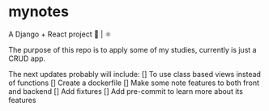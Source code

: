 # mynotes
A Django + React project 🐍 | ⚛️

The purpose of this repo is to apply some of my studies, currently is just a CRUD app.

The next updates probably will include:
[] To use class based views instead of functions
[] Create a dockerfile
[] Make some note features to both front and backend
[] Add fixtures
[] Add pre-commit to learn more about its features
